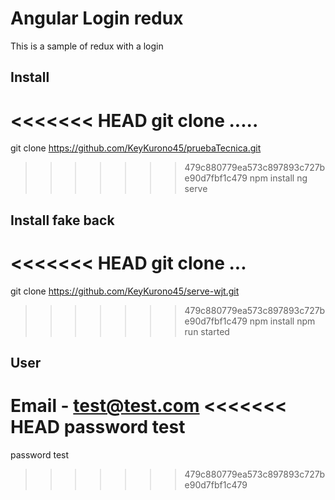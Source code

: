 # Angular Login redux
This is a sample of redux with a login


## Install
<<<<<<< HEAD
git clone .....
=======
git clone https://github.com/KeyKurono45/pruebaTecnica.git
>>>>>>> 479c880779ea573c897893c727be90d7fbf1c479
npm install
ng serve


## Install fake back
<<<<<<< HEAD
git clone ...
=======
git clone https://github.com/KeyKurono45/serve-wjt.git
>>>>>>> 479c880779ea573c897893c727be90d7fbf1c479
npm install
npm run started


## User
Email - test@test.com
<<<<<<< HEAD
password test
=======
password test
>>>>>>> 479c880779ea573c897893c727be90d7fbf1c479
